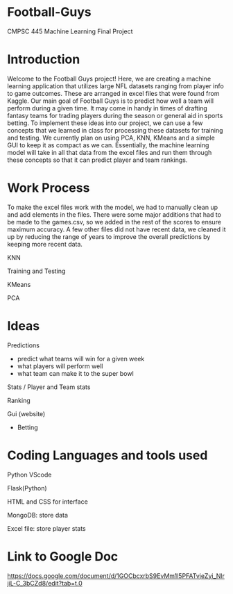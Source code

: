 # Football-Guys
CMPSC 445 Machine Learning Final Project

# Introduction
Welcome to the Football Guys project! Here, we are creating a machine learning application that utilizes large NFL datasets ranging from player info to game outcomes. These are arranged in excel files that were found from Kaggle. Our main goal of Football Guys is to predict how well a team will perform during a given time. It may come in handy in times of drafting fantasy teams for trading players during the season or general aid in sports betting. To implement these ideas into our project, we can use a few concepts that we learned in class for processing these datasets for training and testing. We currently plan on using PCA, KNN, KMeans and a simple GUI to keep it as compact as we can. Essentially, the machine learning model will take in all that data from the excel files and run them through these concepts so that it can predict player and team rankings. 

# Work Process
To make the excel files work with the model, we had to manually clean up and add elements in the files. There were some major additions that had to be made to the games.csv, so we added in the rest of the scores to ensure maximum accuracy. A few other files did not have recent data, we cleaned it up by reducing the range of years to improve the overall predictions by keeping more recent data. 

KNN 

Training and Testing

KMeans

PCA

# Ideas

Predictions

- predict what teams will win for a given week
- what players will perform well
- what team can make it to the super bowl

Stats / Player and Team stats

Ranking

Gui (website)

-  Betting

# Coding Languages and tools used

Python
VScode

Flask(Python)

HTML and CSS for interface

MongoDB: store data

Excel file: store player stats

# Link to Google Doc

https://docs.google.com/document/d/1GOCbcxrbS9EvMm1l5PFATvjeZyi_NlrjiL-C_3bCZd8/edit?tab=t.0
